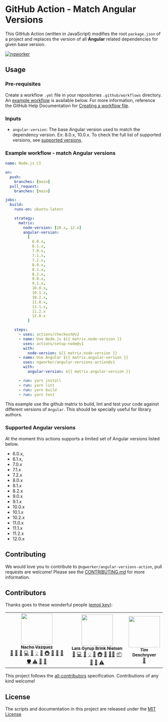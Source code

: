 # GitHub Action - Match Angular Versions

This GitHub Action (written in JavaScript) modifies the root `package.json` of a project and replaces the version of all **Angular** related dependencies for given base version.

[![ngworker](https://img.shields.io/badge/ngworker-%40-red)](https://github.com/ngworker/)

## Usage

### Pre-requisites

Create a workflow `.yml` file in your repositories `.github/workflows` directory. An [example workflow](#example-workflow---match-Angular-versions) is available below. For more information, reference the GitHub Help Documentation for [Creating a workflow file](https://help.github.com/en/articles/configuring-a-workflow#creating-a-workflow-file).

### Inputs

- `angular-version`: The base Angular version used to match the dependency version. Ex: 8.0.x, 10.0.x. To check the full list of supported versions, see [supported versions](###Supported-Angular-versions).

### Example workflow - match Angular versions

```yaml
name: Node.js CI

on:
  push:
    branches: [main]
  pull_request:
    branches: [main]

jobs:
  build:
    runs-on: ubuntu-latest

    strategy:
      matrix:
        node-version: [10.x, 12.x]
        angular-version:
          [
            6.0.x,
            6.1.x,
            7.0.x,
            7.1.x,
            7.2.x,
            8.0.x,
            8.1.x,
            8.2.x,
            9.0.x,
            9.1.x,
            10.0.x,
            10.1.x,
            10.2.x,
            11.0.x,
            11.1.x,
            11.2.x
            12.0.x
          ]

    steps:
      - uses: actions/checkout@v2
      - name: Use Node.js ${{ matrix.node-version }}
        uses: actions/setup-node@v1
        with:
          node-version: ${{ matrix.node-version }}
      - name: Use Angular ${{ matrix.angular-version }}
        uses: ngworker/angular-versions-action@v1
        with:
          angular-version: ${{ matrix.angular-version }}

      - run: yarn install
      - run: yarn lint
      - run: yarn build
      - run: yarn test
```

This example use the github matrix to build, lint and test your code against different versions of `Angular`. This should be specially useful for library authors.

### Supported Angular versions

At the moment this actions supports a limited set of Angular versions listed below.

- 6.0.x,
- 6.1.x,
- 7.0.x
- 7.1.x
- 7.2.x
- 8.0.x
- 8.1.x
- 8.2.x
- 9.0.x
- 9.1.x
- 10.0.x
- 10.1.x
- 10.2.x
- 11.0.x
- 11.1.x
- 11.2.x
- 12.0.x

## Contributing

We would love you to contribute to `@ngworker/angular-versions-action`, pull requests are welcome! Please see the [CONTRIBUTING.md](CONTRIBUTING.md) for more information.

## Contributors

Thanks goes to these wonderful people ([emoji key](https://allcontributors.org/docs/en/emoji-key)):

<!-- ALL-CONTRIBUTORS-LIST:START - Do not remove or modify this section -->
<!-- prettier-ignore-start -->
<!-- markdownlint-disable -->
<table>
  <tr>
    <td align="center"><a href="https://github.com/NachoVazquez"><img src="https://avatars3.githubusercontent.com/u/9338604?v=4?s=100" width="100px;" alt=""/><br /><sub><b>Nacho Vazquez</b></sub></a><br /><a href="#question-NachoVazquez" title="Answering Questions">💬</a> <a href="https://github.com/ngworker/angular-versions-action/issues?q=author%3ANachoVazquez" title="Bug reports">🐛</a> <a href="#business-NachoVazquez" title="Business development">💼</a> <a href="https://github.com/ngworker/angular-versions-action/commits?author=NachoVazquez" title="Code">💻</a> <a href="https://github.com/ngworker/angular-versions-action/commits?author=NachoVazquez" title="Documentation">📖</a> <a href="#example-NachoVazquez" title="Examples">💡</a> <a href="#ideas-NachoVazquez" title="Ideas, Planning, & Feedback">🤔</a> <a href="#infra-NachoVazquez" title="Infrastructure (Hosting, Build-Tools, etc)">🚇</a> <a href="#maintenance-NachoVazquez" title="Maintenance">🚧</a> <a href="#projectManagement-NachoVazquez" title="Project Management">📆</a> <a href="https://github.com/ngworker/angular-versions-action/pulls?q=is%3Apr+reviewed-by%3ANachoVazquez" title="Reviewed Pull Requests">👀</a> <a href="#security-NachoVazquez" title="Security">🛡️</a> <a href="https://github.com/ngworker/angular-versions-action/commits?author=NachoVazquez" title="Tests">⚠️</a> <a href="#tool-NachoVazquez" title="Tools">🔧</a> <a href="#userTesting-NachoVazquez" title="User Testing">📓</a></td>
    <td align="center"><a href="https://dev.to/layzee"><img src="https://avatars.githubusercontent.com/u/6364586?v=4?s=100" width="100px;" alt=""/><br /><sub><b>Lars Gyrup Brink Nielsen</b></sub></a><br /><a href="https://github.com/ngworker/angular-versions-action/issues?q=author%3ALayZeeDK" title="Bug reports">🐛</a> <a href="https://github.com/ngworker/angular-versions-action/commits?author=LayZeeDK" title="Code">💻</a> <a href="https://github.com/ngworker/angular-versions-action/commits?author=LayZeeDK" title="Documentation">📖</a> <a href="#example-LayZeeDK" title="Examples">💡</a> <a href="#ideas-LayZeeDK" title="Ideas, Planning, & Feedback">🤔</a> <a href="#infra-LayZeeDK" title="Infrastructure (Hosting, Build-Tools, etc)">🚇</a> <a href="#maintenance-LayZeeDK" title="Maintenance">🚧</a> <a href="#mentoring-LayZeeDK" title="Mentoring">🧑‍🏫</a> <a href="#platform-LayZeeDK" title="Packaging/porting to new platform">📦</a> <a href="#plugin-LayZeeDK" title="Plugin/utility libraries">🔌</a> <a href="https://github.com/ngworker/angular-versions-action/pulls?q=is%3Apr+reviewed-by%3ALayZeeDK" title="Reviewed Pull Requests">👀</a> <a href="https://github.com/ngworker/angular-versions-action/commits?author=LayZeeDK" title="Tests">⚠️</a></td>
    <td align="center"><a href="http://timdeschryver.dev"><img src="https://avatars.githubusercontent.com/u/28659384?v=4?s=100" width="100px;" alt=""/><br /><sub><b>Tim Deschryver</b></sub></a><br /><a href="https://github.com/ngworker/angular-versions-action/commits?author=timdeschryver" title="Documentation">📖</a></td>
  </tr>
</table>

<!-- markdownlint-restore -->
<!-- prettier-ignore-end -->

<!-- ALL-CONTRIBUTORS-LIST:END -->

This project follows the [all-contributors](https://github.com/all-contributors/all-contributors) specification. Contributions of any kind welcome!

## License

The scripts and documentation in this project are released under the [MIT License](LICENSE)
